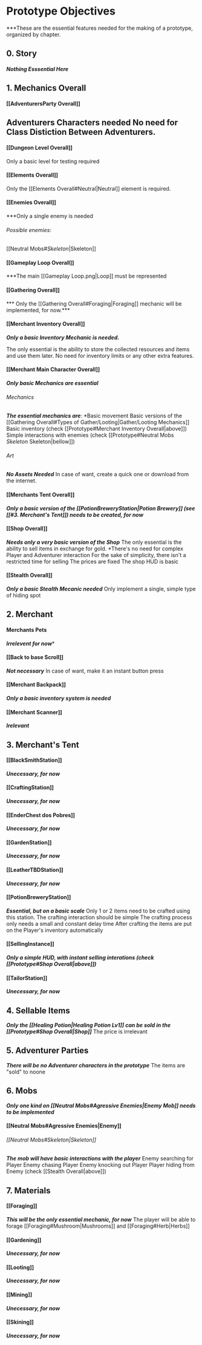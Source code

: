 # Prototype Objectives
***These are the essential features needed for the making of a prototype, organized by chapter.

## 0. Story
##### Nothing Esssential Here

## 1. Mechanics Overall
#### [[AdventurersParty Overall]]
Adventurers Characters needed
No need for Class Distiction Between Adventurers.
-

#### [[Dungeon Level Overall]]
Only a basic level for testing required

#### [[Elements Overall]]
Only the [[Elements Overall#Neutral|Neutral]] element is required.

#### [[Enemies Overall]]
***Only a single enemy is needed

###### Possible enemies:
[[Neutral Mobs#*Skeleton*|Skeleton]]

#### [[Gameplay Loop Overall]]
***The main [[Gameplay Loop.png|Loop]] must be represented


#### [[Gathering Overall]]
*** Only the  [[Gathering Overall#Foraging|Foraging]] mechanic will be implemented, for now.***

#### [[Merchant Inventory Overall]]
***Only a basic Inventory Mechanic is needed.***

The only essential is the ability to store the collected resources and items and use them later.
No need for inventory limits or any other extra features.

#### [[Merchant Main Character Overall]]
***Only basic Mechanics are essential***
###### Mechanics
***The essential mechanics are***:
*Basic movement
Basic versions of the [[Gathering Overall#Types of Gather/Looting|Gather/Looting Mechanics]]
Basic inventory (check [[Prototype#Merchant Inventory Overall|above]])
Simple interactions with enemies (check [[Prototype#Neutral Mobs *Skeleton* Skeleton|bellow]])


###### Art
***No Assets Needed***
In case of want, create a quick one or download from the internet.



#### [[Merchants Tent Overall]]
***Only a basic version of the [[PotionBreweryStation|Potion Brewery]] (see [[#3. Merchant's Tent]]) needs to be created, for now***

#### [[Shop Overall]]
***Needs only a very basic version of the Shop***
The only essential is the ability to sell items in exchange for gold.
	*There's no need for complex Player and Adventurer interaction
	For the sake of simplicity, there isn't a restricted time for selling
	The prices are fixed
	The shop HUD is basic
 
#### [[Stealth Overall]]
***Only a basic Stealth Mecanic needed***
Only implement a single, simple type of hiding spot




## 2. Merchant
#### Merchants Pets
***Irrelevent for now****

#### [[Back to base Scroll]]
***Not necessary***
In case of want, make it an instant button press




#### [[Merchant Backpack]]
***Only a basic inventory system is needed***

#### [[Merchant Scanner]]
***Irelevant***


## 3. Merchant's Tent
#### [[BlackSmithStation]]
***Unecessary, for now***

#### [[CraftingStation]]
***Unecessary, for now***

#### [[EnderChest dos Pobres]]
***Unecessary, for now***

#### [[GardenStation]]
***Unecessary, for now***

#### [[LeatherTBDStation]]
***Unecessary, for now***

#### [[PotionBreweryStation]]
***Essential, but on a basic scale***
Only 1 or 2 items need to be crafted using this station.
The crafting interaction should be simple
The crafting process only needs a small and constant delay time
After crafting the items are put on the Player's inventory automatically

#### [[SellingInstance]]
***Only a simple HUD, with instant selling interations (check [[Prototype#Shop Overall|above]])***


#### [[TailorStation]]
***Unecessary, for now***

## 4. Sellable Items
***Only the [[Healing Potion|Healing Potion Lv1]] can be sold in the [[Prototype#Shop Overall|Shop]]***
The price is irrelevant
## 5. Adventurer Parties
***There will be no Adventurer characters in the prototype***
The items are "sold" to noone

## 6. Mobs
***Only one kind on [[Neutral Mobs#Agressive Enemies|Enemy Mob]] needs to be implemented***
#### [[Neutral Mobs#Agressive Enemies|Enemy]]
###### [[Neutral Mobs#*Skeleton*|Skeleton]]
***The mob will have basic interactions with the player***
Enemy searching for Player
Enemy chasing Player
Enemy knocking out Player
Player hiding from Enemy (check [[Stealth Overall|above]])


## 7. Materials
#### [[Foraging]]
***This will be the only essential mechanic, for now***
The player will be able to forage [[Foraging#Mushroom|Mushrooms]] and [[Foraging#Herb|Herbs]]

#### [[Gardening]]
***Unecessary, for now***

#### [[Looting]]
***Unecessary, for now***

#### [[Mining]]
***Unecessary, for now***

#### [[Skining]]
***Unecessary, for now***
